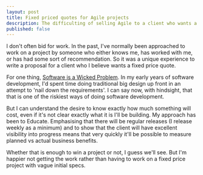```yaml
---
layout: post
title: Fixed priced quotes for Agile projects
description: The difficulting of selling Agile to a client who wants a fixed price
published: false
---
```


I don't often bid for work. In the past, I've normally been approached to work on a project by someone who either knows me, has worked with me, or has had some sort of recommendation. So it was a unique experience to write a proposal for a client who I believe wants a fixed price quote.

For one thing, <a href="http://www.codinghorror.com/blog/2004/09/development-is-inherently-wicked.html" rel="nofollow">Software is a Wicked Problem</a>. In my early years of software development, I'd spent time doing traditional big design up front in an attempt to 'nail down the requirements'. I can say now, with hindsight, that that is one of the riskiest ways of doing software development.

But I can understand the desire to know exactly how much something will cost, even if it's not clear exactly what it is I'll be building. My approach has been to Educate. Emphasising that there will be regular releases (I release weekly as a minimum) and to show that the client will have excellent visibility into progress means that very quickly it'll be possible to measure planned vs actual business benefits.

Whether that is enough to win a project or not, I guess we'll see. But I'm happier not getting the work rather than having to work on a fixed price project with vague initial specs.